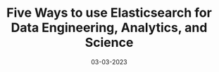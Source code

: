---
title : Five Ways to use Elasticsearch for Data Engineering, Analytics, and Science
feed: hide
date : 03-03-2023
---